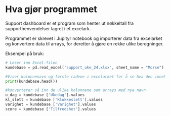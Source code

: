 # Hva gjør programmet

Support dashboard er et program som henter ut nøkkeltall fra supporthenvendelser lagret i et excelark.

Programmet er skrevet i Jupityr notebook og importerer data fra excelarket og konvertere data til arrays, for deretter å gjøre en rekke ulike beregninger.

Eksempel på bruk:
```py
# Leser inn Excel-filen
kundebase = pd.read_excel('support_uke_24.xlsx', sheet_name = "Morse")

#Viser kolonnenavn og første radene i excelarket for å se hva den inneholder
print(kundebase.head())

#konverterer så inn de ulike kolonnene som arrays med nye navn
u_dag = kundebase ['Ukedag'].values
kl_slett = kundebase ['Klokkeslett'].values
varighet = kundebase ['Varighet'].values
score = kundebase ['Tilfredshet'].values
